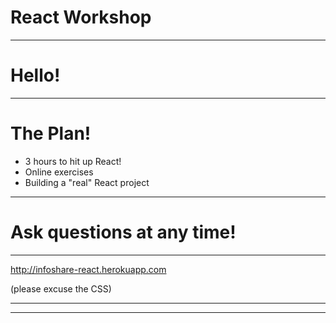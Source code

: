 # React Workshop

---

# Hello!

---

# The Plan!

- 3 hours to hit up React!
- Online exercises
- Building a "real" React project

---

# Ask questions at any time!

---

http://infoshare-react.herokuapp.com

(please excuse the CSS)

---

---
